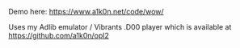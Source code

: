 Demo here: https://www.a1k0n.net/code/wow/

Uses my Adlib emulator / Vibrants .D00 player which is available at
https://github.com/a1k0n/opl2
